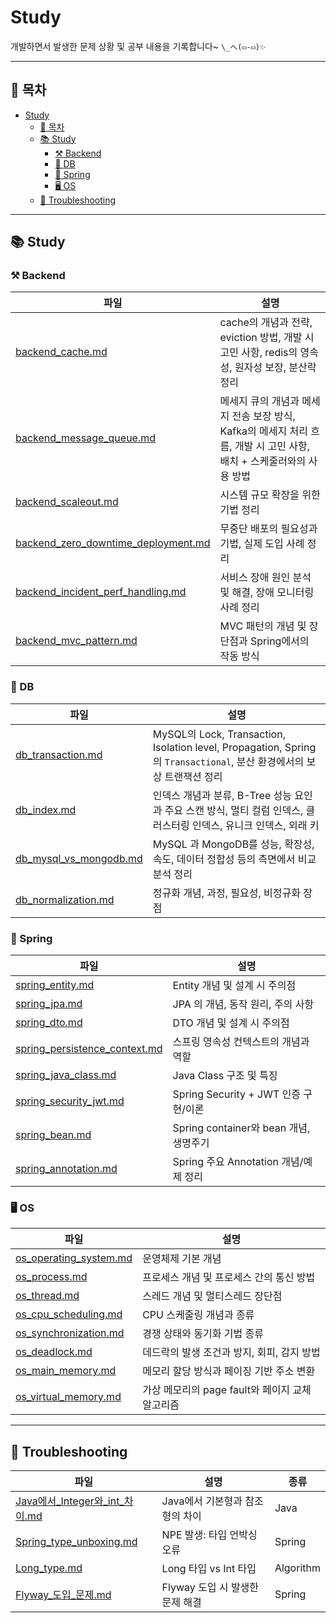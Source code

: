 # Study

개발하면서 발생한 문제 상황 및 공부 내용을 기록합니다~  `\_へ(▭-▭)✨`

---
## 📑 목차

- [Study](#study)
  - [📑 목차](#-목차)
  - [📚 Study](#-study)
    - [⚒️ Backend](#️-backend)
    - [💾 DB](#-db)
    - [🌱 Spring](#-spring)
    - [🖥️ OS](#️-os)
  - [🐞 Troubleshooting](#-troubleshooting)

---

## 📚 Study

### ⚒️ Backend
| 파일 | 설명 |
| --- | --- |
| [backend_cache.md](Study/Backend/backend_cache.md) | cache의 개념과 전략, eviction 방법, 개발 시 고민 사항, redis의 영속성, 원자성 보장, 분산락 정리 |
| [backend_message_queue.md](Study/Backend/backend_message_queue.md) | 메세지 큐의 개념과 메세지 전송 보장 방식, Kafka의 메세지 처리 흐름, 개발 시 고민 사항, 배치 + 스케줄러와의 사용 방법 |
| [backend_scaleout.md](Study/Backend/backend_scaleout.md) | 시스템 규모 확장을 위한 기법 정리 |
| [backend_zero_downtime_deployment.md](Study/Backend/backend_zero_downtime_deployment.md) | 무중단 배포의 필요성과 기법, 실제 도입 사례 정리 |
| [backend_incident_perf_handling.md](Study/Backend/backend_incident_perf_handling.md) | 서비스 장애 원인 분석 및 해결, 장애 모니터링 사례 정리 |
| [backend_mvc_pattern.md](Study/Backend/backend_mvc_pattern.md) | MVC 패턴의 개념 및 장단점과 Spring에서의 작동 방식 |


### 💾 DB

| 파일 | 설명 |
| --- | --- |
| [db_transaction.md](Study/DB/db_transaction.md) | MySQL의 Lock, Transaction, Isolation level, Propagation, Spring의 `Transactional`, 분산 환경에서의 보상 트랜잭션 정리 |
| [db_index.md](Study/DB/db_index.md) | 인덱스 개념과 분류, B-Tree 성능 요인과 주요 스캔 방식, 멀티 컬럼 인덱스, 클러스터링 인덱스, 유니크 인덱스, 외래 키 |
| [db_mysql_vs_mongodb.md](Study/DB/db_mysql_vs_mongodb.md) | MySQL 과 MongoDB를 성능, 확장성, 속도, 데이터 정합성 등의 측면에서 비교 분석 정리 |
| [db_normalization.md](Study/DB/db_normalization.md) | 정규화 개념, 과정, 필요성, 비정규화 장점 |

### 🌱 Spring

| 파일 | 설명 |
| --- | --------- |
| [spring_entity.md](Study/Spring/spring_entity.md) | Entity 개념 및 설계 시 주의점 |
| [spring_jpa.md](Study/Spring/spring_jpa.md) | JPA 의 개념, 동작 원리, 주의 사항 |
| [spring_dto.md](Study/Spring/spring_dto.md) | DTO 개념 및 설계 시 주의점 |
| [spring_persistence_context.md](Study/Spring/spring_persistence_context.md) | 스프링 영속성 컨텍스트의 개념과 역할 |
| [spring_java_class.md](Study/Spring/spring_java_class.md) | Java Class 구조 및 특징 |
| [spring_security_jwt.md](Study/Spring/spring_security_jwt.md) | Spring Security + JWT 인증 구현/이론 |
| [spring_bean.md](Study/Spring/spring_bean.md) | Spring container와 bean 개념, 생명주기 |
| [spring_annotation.md](Study/Spring/spring_annotation.md) | Spring 주요 Annotation 개념/예제 정리 |

### 🖥️ OS

| 파일 | 설명 |
| --- | --- |
| [os_operating_system.md](Study/OS/os_operating_system.md) | 운영체제 기본 개념 |
| [os_process.md](Study/OS/os_process.md) | 프로세스 개념 및 프로세스 간의 통신 방법 |
| [os_thread.md](Study/OS/os_thread.md) | 스레드 개념 및 멀티스레드 장단점 |
| [os_cpu_scheduling.md](Study/OS/os_cpu_scheduling.md) | CPU 스케줄링 개념과 종류 |
| [os_synchronization.md](Study/OS/os_synchronization.md) | 경쟁 상태와 동기화 기법 종류 |
| [os_deadlock.md](Study/OS/os_deadlock.md) | 데드락의 발생 조건과 방지, 회피, 감지 방법  |
| [os_main_memory.md](Study/OS/os_main_memory.md) | 메모리 할당 방식과 페이징 기반 주소 변환 |
| [os_virtual_memory.md](Study/OS/os_virtual_memory.md) | 가상 메모리의 page fault와 페이지 교체 알고리즘 |

---

## 🐞 Troubleshooting

| 파일 | 설명 | 종류 |
| --- | ------------- | --- |
|[Java에서_Integer와_int_차이.md](Troubleshooting/Java에서_Integer와_int_차이.md)| Java에서 기본형과 참조형의 차이 | Java |
|[Spring_type_unboxing.md](Troubleshooting/Spring_type_unboxing.md)| NPE 발생: 타입 언박싱 오류 | Spring |
|[Long_type.md](Troubleshooting/Long_type.md)| Long 타입 vs Int 타입| Algorithm |
|[Flyway_도입_문제.md](Troubleshooting/Flyway_도입_문제.md)| Flyway 도입 시 발생한 문제 해결 | Spring |
